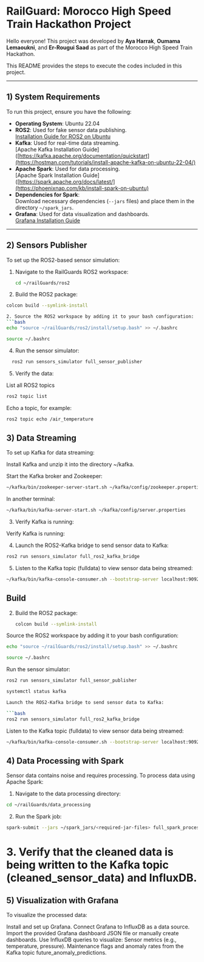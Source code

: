 # RailGuard: Morocco High Speed Train Hackathon Project

Hello everyone! This project was developed by **Aya Harrak**, **Oumama Lemaoukni**, and **Er-Rougui Saad** as part of the Morocco High Speed Train Hackathon.

This README provides the steps to execute the codes included in this project.

---

## 1) System Requirements

To run this project, ensure you have the following:

- **Operating System**: Ubuntu 22.04
- **ROS2**: Used for fake sensor data publishing.  
  [Installation Guide for ROS2 on Ubuntu](https://docs.ros.org/en/humble/Installation/Ubuntu-Install-Debians.html)
- **Kafka**: Used for real-time data streaming.  
  [Apache Kafka Installation Guide]([https://kafka.apache.org/documentation/quickstart](https://hostman.com/tutorials/install-apache-kafka-on-ubuntu-22-04/)
- **Apache Spark**: Used for data processing.  
  [Apache Spark Installation Guide]([https://spark.apache.org/docs/latest/](https://phoenixnap.com/kb/install-spark-on-ubuntu)
- **Dependencies for Spark**:  
  Download necessary dependencies (`--jars` files) and place them in the directory `~/spark_jars`.
- **Grafana**: Used for data visualization and dashboards.  
  [Grafana Installation Guide](https://grafana.com/docs/grafana/latest/setup-grafana/installation/)

---

## 2) Sensors Publisher

To set up the ROS2-based sensor simulation:

1. Navigate to the RailGuards ROS2 workspace:
   ```bash
   cd ~/railGuards/ros2

2. Build the ROS2 package:
 ```bash
 colcon build --symlink-install

2. Source the ROS2 workspace by adding it to your bash configuration:
 ```bash
 echo "source ~/railGuards/ros2/install/setup.bash" >> ~/.bashrc
```

 ```bash
 source ~/.bashrc
```

4. Run the sensor simulator:

```bash
  ros2 run sensors_simulator full_sensor_publisher
  ```

5. Verify the data:

List all ROS2 topics
```bash
ros2 topic list
```

Echo a topic, for example:

```bash
ros2 topic echo /air_temperature
```


## 3) Data Streaming

To set up Kafka for data streaming:

Install Kafka and unzip it into the directory ~/kafka.

Start the Kafka broker and Zookeeper:
```bash
~/kafka/bin/zookeeper-server-start.sh ~/kafka/config/zookeeper.properties
```
In another terminal:
```bash
~/kafka/bin/kafka-server-start.sh ~/kafka/config/server.properties
```

3. Verify Kafka is running:

Verify Kafka is running:

4. Launch the ROS2-Kafka bridge to send sensor data to Kafka:
```bash
ros2 run sensors_simulator full_ros2_kafka_bridge
```

5. Listen to the Kafka topic (fulldata) to view sensor data being streamed:

```bash
~/kafka/bin/kafka-console-consumer.sh --bootstrap-server localhost:9092 --topic fulldata
```

## Build

2. Build the ROS2 package:
   ```bash
   colcon build --symlink-install
   ```
Source the ROS2 workspace by adding it to your bash configuration:

```bash
echo "source ~/railGuards/ros2/install/setup.bash" >> ~/.bashrc
```
```bash
source ~/.bashrc
```

Run the sensor simulator:

```bash
ros2 run sensors_simulator full_sensor_publisher
```

```bash
systemctl status kafka

Launch the ROS2-Kafka bridge to send sensor data to Kafka:

```bash
ros2 run sensors_simulator full_ros2_kafka_bridge
```

Listen to the Kafka topic (fulldata) to view sensor data being streamed:

```bash
~/kafka/bin/kafka-console-consumer.sh --bootstrap-server localhost:9092 --topic fulldata
```

## 4) Data Processing with Spark
Sensor data contains noise and requires processing. To process data using Apache Spark:

1. Navigate to the data processing directory:
```bash
cd ~/railGuards/data_processing
```

2. Run the Spark job:
```bash
spark-submit --jars ~/spark_jars/<required-jar-files> full_spark_processing.py
```

# 3. Verify that the cleaned data is being written to the Kafka topic (cleaned_sensor_data) and InfluxDB.


## 5) Visualization with Grafana
To visualize the processed data:

Install and set up Grafana.
Connect Grafana to InfluxDB as a data source.
Import the provided Grafana dashboard JSON file or manually create dashboards.
Use InfluxDB queries to visualize:
Sensor metrics (e.g., temperature, pressure).
Maintenance flags and anomaly rates from the Kafka topic future_anomaly_predictions.











